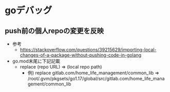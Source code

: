 # goデバッグ

## push前の個人repoの変更を反映

* 参考
  * https://stackoverflow.com/questions/39215629/importing-local-changes-of-a-package-without-pushing-code-in-golang
* go.mod末尾に下記記載
  * replace (repo URL) => (local repo path)
    * 例) replace gitlab.com/home_life_management/common_lib => /root/.gvm/pkgsets/go1.17/global/src/gitlab.com/home_life_management/common_lib
